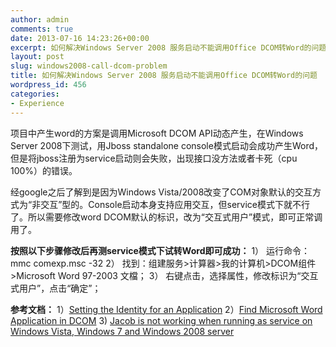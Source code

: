 ```yaml
---
author: admin
comments: true
date: 2013-07-16 14:23:26+00:00
excerpt: 如何解决Windows Server 2008 服务启动不能调用Office DCOM转Word的问题
layout: post
slug: windows2008-call-dcom-problem
title: 如何解决Windows Server 2008 服务启动不能调用Office DCOM转Word的问题
wordpress_id: 456
categories:
- Experience
---
```


项目中产生word的方案是调用Microsoft DCOM API动态产生，在Windows Server 2008下测试，用Jboss standalone console模式启动会成功产生Word，但是将jboss注册为service启动则会失败，出现接口没方法或者卡死（cpu 100%）的错误。

经google之后了解到是因为Windows Vista/2008改变了COM对象默认的交互方式为“非交互”型的。Console启动本身支持应用交互，但service模式下就不行了。所以需要修改word DCOM默认的标识，改为“交互式用户”模式，即可正常调用了。

**按照以下步骤修改后再测service模式下试转Word即可成功：**
1） 运行命令： mmc comexp.msc -32
2） 找到：组建服务>计算器>我的计算机>DCOM组件>Microsoft Word 97-2003 文檔；
3） 右键点击，选择属性，修改标识为“交互式用户”，点击“确定”；

**参考文档：**
1）[Setting the Identity for an Application](http://msdn.microsoft.com/en-us/library/ms678426%5C#setting_the_identity_for_an_application)
2）[Find Microsoft Word Application in DCOM](http://forums.asp.net/t/1110648.aspx/1)
3) [Jacob is not working when running as service on Windows Vista, Windows 7 and Windows 2008 server](http://sourceforge.net/p/jacob-project/bugs/86/)
